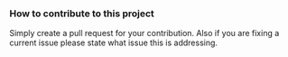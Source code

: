 ### How to contribute to this project
Simply create a pull request for your contribution. Also if you are fixing a current issue please state what issue this is addressing.
